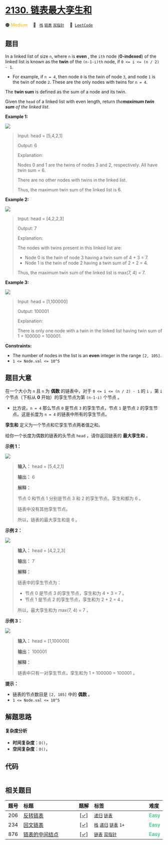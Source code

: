 # [2130. 链表最大孪生和](https://leetcode.com/problems/maximum-twin-sum-of-a-linked-list)

🟠 <font color=#ffb800>Medium</font>&emsp; 🔖&ensp; [`栈`](/outline/tag/stack.md) [`链表`](/outline/tag/linked-list.md) [`双指针`](/outline/tag/two-pointers.md)&emsp; 🔗&ensp;[`LeetCode`](https://leetcode.com/problems/maximum-twin-sum-of-a-linked-list)

## 题目

In a linked list of size `n`, where `n` is **even** , the `ith` node
(**0-indexed**) of the linked list is known as the **twin** of the `(n-1-i)th`
node, if `0 <= i <= (n / 2) - 1`.

  * For example, if `n = 4`, then node `0` is the twin of node `3`, and node `1` is the twin of node `2`. These are the only nodes with twins for `n = 4`.

The **twin sum** is defined as the sum of a node and its twin.

Given the `head` of a linked list with even length, return _the**maximum twin
sum** of the linked list_.



**Example 1:**

![](https://assets.leetcode.com/uploads/2021/12/03/eg1drawio.png)

> Input: head = [5,4,2,1]
> 
> Output: 6
> 
> Explanation:
> 
> Nodes 0 and 1 are the twins of nodes 3 and 2, respectively. All have twin sum = 6.
> 
> There are no other nodes with twins in the linked list.
> 
> Thus, the maximum twin sum of the linked list is 6. 

**Example 2:**

![](https://assets.leetcode.com/uploads/2021/12/03/eg2drawio.png)

> Input: head = [4,2,2,3]
> 
> Output: 7
> 
> Explanation:
> 
> The nodes with twins present in this linked list are:
> - Node 0 is the twin of node 3 having a twin sum of 4 + 3 = 7.
> - Node 1 is the twin of node 2 having a twin sum of 2 + 2 = 4.
> 
> Thus, the maximum twin sum of the linked list is max(7, 4) = 7. 

**Example 3:**

![](https://assets.leetcode.com/uploads/2021/12/03/eg3drawio.png)

> Input: head = [1,100000]
> 
> Output: 100001
> 
> Explanation:
> 
> There is only one node with a twin in the linked list having twin sum of 1 + 100000 = 100001.

**Constraints:**

  * The number of nodes in the list is an **even** integer in the range `[2, 105]`.
  * `1 <= Node.val <= 10^5`


## 题目大意

在一个大小为 `n` 且 `n` 为 **偶数** 的链表中，对于 `0 <= i <= (n / 2) - 1` 的 `i` ，第 `i` 个节点（下标从
**0**  开始）的孪生节点为第 `(n-1-i)` 个节点 。

  * 比方说，`n = 4` 那么节点 `0` 是节点 `3` 的孪生节点，节点 `1` 是节点 `2` 的孪生节点。这是长度为 `n = 4` 的链表中所有的孪生节点。

**孪生和**  定义为一个节点和它孪生节点两者值之和。

给你一个长度为偶数的链表的头节点 `head` ，请你返回链表的 **最大孪生和**  。



**示例  1：**

![](https://assets.leetcode.com/uploads/2021/12/03/eg1drawio.png)

> 
> 
> 
> 
> 
> **输入：** head = [5,4,2,1]
> 
> **输出：** 6
> 
> **解释：**
> 
> 节点 0 和节点 1 分别是节点 3 和 2 的孪生节点。孪生和都为 6 。
> 
> 链表中没有其他孪生节点。
> 
> 所以，链表的最大孪生和是 6 。
> 
> 

**示例 2：**

![](https://assets.leetcode.com/uploads/2021/12/03/eg2drawio.png)

> 
> 
> 
> 
> 
> **输入：** head = [4,2,2,3]
> 
> **输出：** 7
> 
> **解释：**
> 
> 链表中的孪生节点为：
> - 节点 0 是节点 3 的孪生节点，孪生和为 4 + 3 = 7 。
> - 节点 1 是节点 2 的孪生节点，孪生和为 2 + 2 = 4 。
> 
> 所以，最大孪生和为 max(7, 4) = 7 。
> 
> 

**示例 3：**

![](https://assets.leetcode.com/uploads/2021/12/03/eg3drawio.png)

> 
> 
> 
> 
> 
> **输入：** head = [1,100000]
> 
> **输出：** 100001
> 
> **解释：**
> 
> 链表中只有一对孪生节点，孪生和为 1 + 100000 = 100001 。
> 
> 



**提示：**

  * 链表的节点数目是 `[2, 105]` 中的 **偶数**  。
  * `1 <= Node.val <= 10^5`


## 解题思路

#### 复杂度分析

- **时间复杂度**：`O()`，
- **空间复杂度**：`O()`，

## 代码

```javascript

```

## 相关题目

<!-- prettier-ignore -->
| 题号 | 标题 | 题解 | 标签 | 难度 |
| :------: | :------ | :------: | :------ | :------ |
| 206 | [反转链表](https://leetcode.com/problems/reverse-linked-list) | [[✓]](/problem/0206) |  [`递归`](/outline/tag/recursion.md) [`链表`](/outline/tag/linked-list.md) | <font color=#15bd66>Easy</font> |
| 234 | [回文链表](https://leetcode.com/problems/palindrome-linked-list) | [[✓]](/problem/0234) |  [`栈`](/outline/tag/stack.md) [`递归`](/outline/tag/recursion.md) [`链表`](/outline/tag/linked-list.md) `1+` | <font color=#15bd66>Easy</font> |
| 876 | [链表的中间结点](https://leetcode.com/problems/middle-of-the-linked-list) | [[✓]](/problem/0876) |  [`链表`](/outline/tag/linked-list.md) [`双指针`](/outline/tag/two-pointers.md) | <font color=#15bd66>Easy</font> |

<style>
.blue {
    background-color: #096dd9;
    padding: 0.25rem 0.5rem;
    margin: 0;
    font-size: 0.85em;
    border-radius: 3px;
    color: white;
    font-weight: 500;
}
table th:first-of-type { width: 10%; }
table th:nth-of-type(2) { width: 35%; }
table th:nth-of-type(3) { width: 10%; }
table th:nth-of-type(4) { width: 35%; }
table th:nth-of-type(5) { width: 10%; }
</style>
